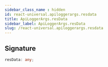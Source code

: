 ```yaml
---
sidebar_class_name : hidden
id: react-universal.apiloggerargs.resdata
title: ApiLoggerArgs.resData
sidebar_label: ApiLoggerArgs.resData
slug: /react-universal.apiloggerargs.resdata
---
```






## Signature

```typescript
resData: any;
```
